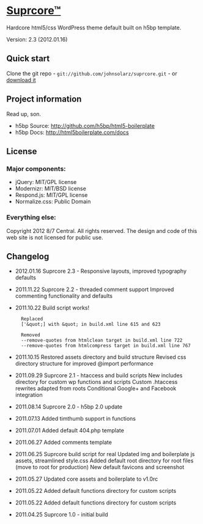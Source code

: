 [Suprcore™](http://eightsevencentral.com)
===========

Hardcore html5/css WordPress theme default built on h5bp template.

Version: 2.3 (2012.01.16)


Quick start
-----------

Clone the git repo - `git://github.com/johnsolarz/suprcore.git` - or [download it](https://johnsolarz@github.com/johnsolarz/suprcore.git)


Project information
-------------------

Read up, son.

* h5bp Source: http://github.com/h5bp/html5-boilerplate
* h5bp Docs: http://html5boilerplate.com/docs


License
-------

### Major components:

* jQuery: MIT/GPL license
* Modernizr: MIT/BSD license
* Respond.js: MIT/GPL license
* Normalize.css: Public Domain

### Everything else:

Copyright 2012 8/7 Central. All rights reserved. The design and code of this web site is not licensed for public use.


Changelog
---------

* 2012.01.16	Suprcore 2.3 - Responsive layouts, improved typography defaults

* 2011.11.22	Suprcore 2.2 - threaded comment support
		Improved commenting functionality and defaults

* 2011.10.22	Build script works!

		Replaced 
		['&quot;] with &quot; in build.xml line 615 and 623 
	
		Removed
		--remove-quotes from htmlclean target in build.xml line 722
		--remove-quotes from htmlcompress target in build.xml line 767

* 2011.10.15	Restored assets directory and build structure
		Revised css directory structure for improved @import performance

* 2011.09.29	Suprcore 2.1 - htaccess and build scripts
		New includes directory for custom wp functions and scripts
		Custom .htaccess rewrites adapted from roots
		Conditional Google+ and Facebook integration

* 2011.08.14	Suprcore 2.0 - h5bp 2.0 update

* 2011.07.13	Added timthumb support in functions

* 2011.07.01	Added default 404.php template

* 2011.06.27	Added comments template

* 2011.06.25	Suprcore build script for real
		Updated img and boilerplate js assets, streamlined style.css
		Added default root directory for root files (move to root for production)
		New default favicons and screenshot

* 2011.05.27	Updated core assets and boilerplate to v1.0rc

* 2011.05.22	Added default functions directory for custom scripts

* 2011.05.22	Added default functions directory for custom scripts

* 2011.04.25	Suprcore 1.0 - initial build

